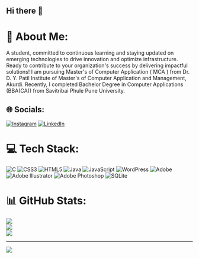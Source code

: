## Hi there 👋

# 💫 About Me:
A student, committed to continuous learning and staying updated on emerging technologies to drive 
innovation and optimize infrastructure. Ready to contribute to your organization's success by delivering 
impactful solutions! I am pursuing Master's of Computer Application ( MCA ) from Dr. D. Y. Patil Institute of Master's of Computer Application and Management, Akurdi. Recently, I completed Bachelor Degree in Computer Applications (BBA(CA)) from Savitribai Phule Pune University.


## 🌐 Socials:
[![Instagram](https://img.shields.io/badge/Instagram-%23E4405F.svg?logo=Instagram&logoColor=white)](https://instagram.com/_rohansakpal005_) [![LinkedIn](https://img.shields.io/badge/LinkedIn-%230077B5.svg?logo=linkedin&logoColor=white)](https://linkedin.com/in/rohan-sakpal-1a9786251/) 

# 💻 Tech Stack:
![C](https://img.shields.io/badge/c-%2300599C.svg?style=for-the-badge&logo=c&logoColor=white) ![CSS3](https://img.shields.io/badge/css3-%231572B6.svg?style=for-the-badge&logo=css3&logoColor=white) ![HTML5](https://img.shields.io/badge/html5-%23E34F26.svg?style=for-the-badge&logo=html5&logoColor=white) ![Java](https://img.shields.io/badge/java-%23ED8B00.svg?style=for-the-badge&logo=openjdk&logoColor=white) ![JavaScript](https://img.shields.io/badge/javascript-%23323330.svg?style=for-the-badge&logo=javascript&logoColor=%23F7DF1E) ![WordPress](https://img.shields.io/badge/WordPress-%23117AC9.svg?style=for-the-badge&logo=WordPress&logoColor=white) ![Adobe](https://img.shields.io/badge/adobe-%23FF0000.svg?style=for-the-badge&logo=adobe&logoColor=white) ![Adobe Illustrator](https://img.shields.io/badge/adobe%20illustrator-%23FF9A00.svg?style=for-the-badge&logo=adobe%20illustrator&logoColor=white) ![Adobe Photoshop](https://img.shields.io/badge/adobe%20photoshop-%2331A8FF.svg?style=for-the-badge&logo=adobe%20photoshop&logoColor=white) ![SQLite](https://img.shields.io/badge/sqlite-%2307405e.svg?style=for-the-badge&logo=sqlite&logoColor=white)
# 📊 GitHub Stats:
![](https://github-readme-stats.vercel.app/api?username=RohanSakpal020&theme=dark&hide_border=false&include_all_commits=false&count_private=false)<br/>
![](https://github-readme-streak-stats.herokuapp.com/?user=RohanSakpal020&theme=dark&hide_border=false)<br/>
![](https://github-readme-stats.vercel.app/api/top-langs/?username=RohanSakpal020&theme=dark&hide_border=false&include_all_commits=false&count_private=false&layout=compact)

---
[![](https://visitcount.itsvg.in/api?id=RohanSakpal020&icon=0&color=0)](https://visitcount.itsvg.in)

<!-- Proudly created with GPRM ( https://gprm.itsvg.in ) -->
